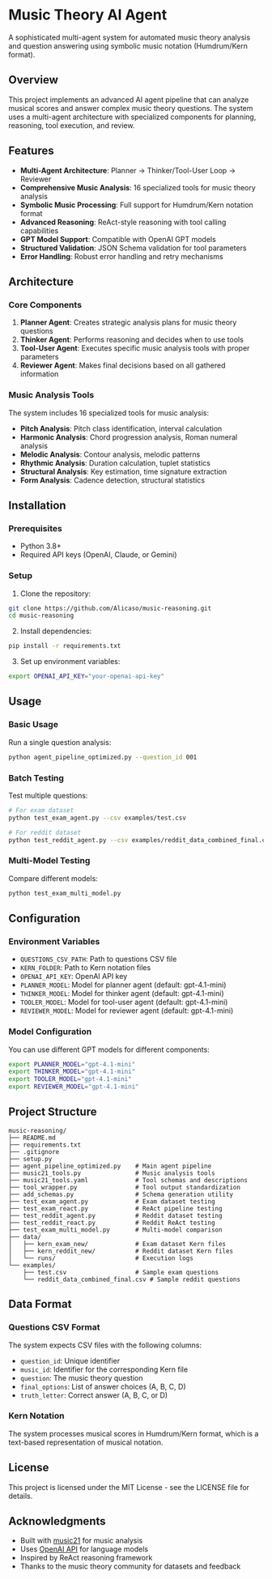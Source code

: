 # Music Theory AI Agent

A sophisticated multi-agent system for automated music theory analysis and question answering using symbolic music notation (Humdrum/Kern format).

## Overview

This project implements an advanced AI agent pipeline that can analyze musical scores and answer complex music theory questions. The system uses a multi-agent architecture with specialized components for planning, reasoning, tool execution, and review.

## Features

- **Multi-Agent Architecture**: Planner → Thinker/Tool-User Loop → Reviewer
- **Comprehensive Music Analysis**: 16 specialized tools for music theory analysis
- **Symbolic Music Processing**: Full support for Humdrum/Kern notation format
- **Advanced Reasoning**: ReAct-style reasoning with tool calling capabilities
- **GPT Model Support**: Compatible with OpenAI GPT models
- **Structured Validation**: JSON Schema validation for tool parameters
- **Error Handling**: Robust error handling and retry mechanisms

## Architecture

### Core Components

1. **Planner Agent**: Creates strategic analysis plans for music theory questions
2. **Thinker Agent**: Performs reasoning and decides when to use tools
3. **Tool-User Agent**: Executes specific music analysis tools with proper parameters
4. **Reviewer Agent**: Makes final decisions based on all gathered information

### Music Analysis Tools

The system includes 16 specialized tools for music analysis:

- **Pitch Analysis**: Pitch class identification, interval calculation
- **Harmonic Analysis**: Chord progression analysis, Roman numeral analysis
- **Melodic Analysis**: Contour analysis, melodic patterns
- **Rhythmic Analysis**: Duration calculation, tuplet statistics
- **Structural Analysis**: Key estimation, time signature extraction
- **Form Analysis**: Cadence detection, structural statistics

## Installation

### Prerequisites

- Python 3.8+
- Required API keys (OpenAI, Claude, or Gemini)

### Setup

1. Clone the repository:
```bash
git clone https://github.com/Alicaso/music-reasoning.git
cd music-reasoning
```

2. Install dependencies:
```bash
pip install -r requirements.txt
```

3. Set up environment variables:
```bash
export OPENAI_API_KEY="your-openai-api-key"
```

## Usage

### Basic Usage

Run a single question analysis:
```bash
python agent_pipeline_optimized.py --question_id 001
```

### Batch Testing

Test multiple questions:
```bash
# For exam dataset
python test_exam_agent.py --csv examples/test.csv

# For reddit dataset  
python test_reddit_agent.py --csv examples/reddit_data_combined_final.csv
```

### Multi-Model Testing

Compare different models:
```bash
python test_exam_multi_model.py
```

## Configuration

### Environment Variables

- `QUESTIONS_CSV_PATH`: Path to questions CSV file
- `KERN_FOLDER`: Path to Kern notation files
- `OPENAI_API_KEY`: OpenAI API key
- `PLANNER_MODEL`: Model for planner agent (default: gpt-4.1-mini)
- `THINKER_MODEL`: Model for thinker agent (default: gpt-4.1-mini)
- `TOOLER_MODEL`: Model for tool-user agent (default: gpt-4.1-mini)
- `REVIEWER_MODEL`: Model for reviewer agent (default: gpt-4.1-mini)

### Model Configuration

You can use different GPT models for different components:

```bash
export PLANNER_MODEL="gpt-4.1-mini"
export THINKER_MODEL="gpt-4.1-mini"
export TOOLER_MODEL="gpt-4.1-mini"
export REVIEWER_MODEL="gpt-4.1-mini"
```

## Project Structure

```
music-reasoning/
├── README.md
├── requirements.txt
├── .gitignore
├── setup.py
├── agent_pipeline_optimized.py    # Main agent pipeline
├── music21_tools.py               # Music analysis tools
├── music21_tools.yaml             # Tool schemas and descriptions
├── tool_wrapper.py                # Tool output standardization
├── add_schemas.py                 # Schema generation utility
├── test_exam_agent.py             # Exam dataset testing
├── test_exam_react.py             # ReAct pipeline testing
├── test_reddit_agent.py           # Reddit dataset testing
├── test_reddit_react.py           # Reddit ReAct testing
├── test_exam_multi_model.py       # Multi-model comparison
├── data/
│   ├── kern_exam_new/             # Exam dataset Kern files
│   ├── kern_reddit_new/           # Reddit dataset Kern files
│   └── runs/                      # Execution logs
└── examples/
    ├── test.csv                   # Sample exam questions
    └── reddit_data_combined_final.csv # Sample reddit questions
```

## Data Format

### Questions CSV Format

The system expects CSV files with the following columns:
- `question_id`: Unique identifier
- `music_id`: Identifier for the corresponding Kern file
- `question`: The music theory question
- `final_options`: List of answer choices (A, B, C, D)
- `truth_letter`: Correct answer (A, B, C, or D)

### Kern Notation

The system processes musical scores in Humdrum/Kern format, which is a text-based representation of musical notation.

## License

This project is licensed under the MIT License - see the LICENSE file for details.

## Acknowledgments

- Built with [music21](https://web.mit.edu/music21/) for music analysis
- Uses [OpenAI API](https://openai.com/api/) for language models
- Inspired by ReAct reasoning framework
- Thanks to the music theory community for datasets and feedback